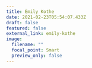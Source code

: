 ```yaml
---
title: Emily Kothe
date: 2021-02-23T05:54:07.433Z
draft: false
featured: false
external_link: emily-kothe
image:
  filename: ""
  focal_point: Smart
  preview_only: false
---
```

